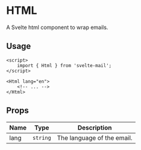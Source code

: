# HTML

A Svelte html component to wrap emails.

## Usage

```svelte
<script>
	import { Html } from 'svelte-mail';
</script>

<Html lang="en">
	<!-- ... -->
</Html>
```

## Props

<script>
	import { Chip } from '@svelteness/kit-docs';
</script>

| Name              | Type     | Description                |
| ----------------- | -------- | -------------------------- |
| <Chip>lang</Chip> | `string` | The language of the email. |

